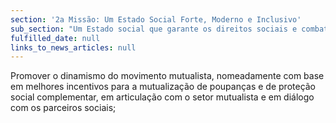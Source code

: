 ```yaml
---
section: '2a Missão: Um Estado Social Forte, Moderno e Inclusivo'
sub_section: "Um Estado social que garante os direitos sociais e combate a pobreza com uma segurança social pública equitativa e sustentável"
fulfilled_date: null
links_to_news_articles: null
---
```


Promover o dinamismo do movimento mutualista, nomeadamente com base em melhores incentivos para a mutualização de poupanças e de proteção social complementar, em articulação com o setor mutualista e em diálogo com os parceiros sociais;